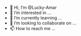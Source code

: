 - 👋 Hi, I’m @Lucky-Amar
- 👀 I’m interested in ...
- 🌱 I’m currently learning ...
- 💞️ I’m looking to collaborate on ...
- 📫 How to reach me ...

<!---
Lucky-Amar/Lucky-Amar is a ✨ special ✨ repository because its `README.md` (this file) appears on your GitHub profile.
You can click the Preview link to take a look at your changes.
--->

